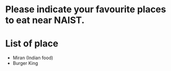 # Please indicate your favourite places to eat near NAIST.

# List of place
- Miran (Indian food)
- Burger King
  
